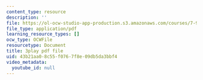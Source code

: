 ```yaml
---
content_type: resource
description: ''
file: https://ol-ocw-studio-app-production.s3.amazonaws.com/courses/7-91j-foundations-of-computational-and-systems-biology-spring-2014/43b21aa08c55f0767f8e09db5da3bbf4_i59JDQ9hk10.pdf
file_type: application/pdf
learning_resource_types: []
ocw_type: OCWFile
resourcetype: Document
title: 3play pdf file
uid: 43b21aa0-8c55-f076-7f8e-09db5da3bbf4
video_metadata:
  youtube_id: null
---
```

